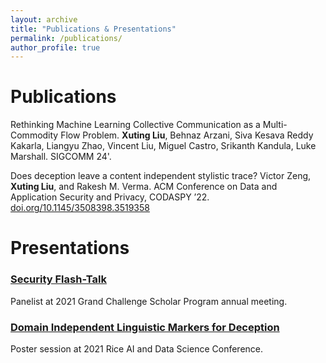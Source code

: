 ```yaml
---
layout: archive
title: "Publications & Presentations"
permalink: /publications/
author_profile: true
---
```


# Publications

Rethinking Machine Learning Collective Communication as a Multi-Commodity Flow Problem. **Xuting Liu**, Behnaz Arzani, Siva Kesava Reddy Kakarla, Liangyu Zhao, Vincent Liu, Miguel Castro, Srikanth Kandula, Luke Marshall. SIGCOMM 24'.

Does deception leave a content independent stylistic trace? Victor Zeng, **Xuting Liu**, and Rakesh M. Verma. ACM Conference on Data and Application Security and Privacy, CODASPY ’22. [doi.org/10.1145/3508398.3519358](https://dl.acm.org/doi/10.1145/3508398.3519358)

# Presentations

### [Security Flash-Talk](https://www.youtube.com/watch?v=r3d2_WkGGc0&t=8m9s)
Panelist at 2021 Grand Challenge Scholar Program annual meeting.

### [Domain Independent Linguistic Markers for Deception](https://www.youtube.com/watch?v=2mwXKJBUc74)
Poster session at 2021 Rice AI and Data Science Conference.
